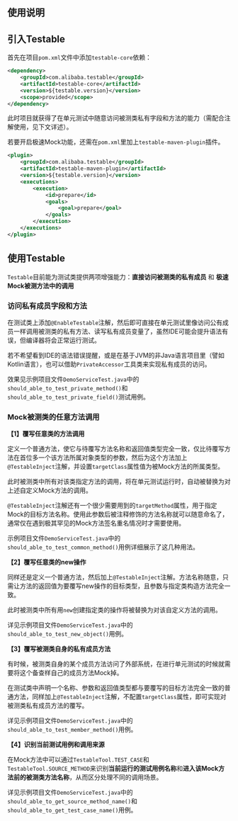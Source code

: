使用说明
---

## 引入Testable

首先在项目`pom.xml`文件中添加`testable-core`依赖：

```xml
<dependency>
    <groupId>com.alibaba.testable</groupId>
    <artifactId>testable-core</artifactId>
    <version>${testable.version}</version>
    <scope>provided</scope>
</dependency>
```

此时项目就获得了在单元测试中随意访问被测类私有字段和方法的能力（需配合注解使用，见下文详述）。

若要开启极速Mock功能，还需在`pom.xml`里加上`testable-maven-plugin`插件。

```xml
<plugin>
    <groupId>com.alibaba.testable</groupId>
    <artifactId>testable-maven-plugin</artifactId>
    <version>${testable.version}</version>
    <executions>
        <execution>
            <id>prepare</id>
            <goals>
                <goal>prepare</goal>
            </goals>
        </execution>
    </executions>
</plugin>
```

## 使用Testable

`Testable`目前能为测试类提供两项增强能力：__直接访问被测类的私有成员__ 和 __极速Mock被测方法中的调用__

### 访问私有成员字段和方法

在测试类上添加`@EnableTestable`注解，然后即可直接在单元测试里像访问公有成员一样调用被测类的私有方法、读写私有成员变量了，虽然IDE可能会提升语法有误，但编译器将会正常运行测试。

若不希望看到IDE的语法错误提醒，或是在基于JVM的非Java语言项目里（譬如Kotlin语言），也可以借助`PrivateAccessor`工具类来实现私有成员的访问。

效果见示例项目文件`DemoServiceTest.java`中的`should_able_to_test_private_method()`和`should_able_to_test_private_field()`测试用例。

### Mock被测类的任意方法调用

**【1】覆写任意类的方法调用**

定义一个普通方法，使它与待覆写方法名称和返回值类型完全一致，仅比待覆写方法在首位多一个该方法所属对象类型的参数，然后为这个方法加上`@TestableInject`注解，并设置`targetClass`属性值为被Mock方法的所属类型。

此时被测类中所有对该类指定方法的调用，将在单元测试运行时，自动被替换为对上述自定义Mock方法的调用。

`@TestableInject`注解还有一个很少需要用到的`targetMethod`属性，用于指定Mock的目标方法名称。使用此参数后被注释修饰的方法名称就可以随意命名了，通常仅在遇到极其罕见的Mock方法签名重名情况时才需要使用。

示例项目文件`DemoServiceTest.java`中的`should_able_to_test_common_method()`用例详细展示了这几种用法。

**【2】覆写任意类的new操作**

同样还是定义一个普通方法，然后加上`@TestableInject`注解。方法名称随意，只需让方法的返回值为要覆写new操作的目标类型，且参数与指定类构造方法完全一致。

此时被测类中所有用`new`创建指定类的操作将被替换为对该自定义方法的调用。

详见示例项目文件`DemoServiceTest.java`中的`should_able_to_test_new_object()`用例。

**【3】覆写被测类自身的私有成员方法**

有时候，被测类自身的某个成员方法访问了外部系统，在进行单元测试的时候就需要将这个备查样自己的成员方法Mock掉。

在测试类中声明一个名称、参数和返回值类型都与要覆写的目标方法完全一致的普通方法，同样加上`@TestableInject`注解，不配置`targetClass`属性，即可实现对被测类私有成员方法的覆写。

详见示例项目文件`DemoServiceTest.java`中的`should_able_to_test_member_method()`用例。

**【4】识别当前测试用例和调用来源**

在Mock方法中可以通过`TestableTool.TEST_CASE`和`TestableTool.SOURCE_METHOD`来识别**当前运行的测试用例名称**和**进入该Mock方法前的被测类方法名称**，从而区分处理不同的调用场景。

详见示例项目文件`DemoServiceTest.java`中的`should_able_to_get_source_method_name()`和`should_able_to_get_test_case_name()`用例。
